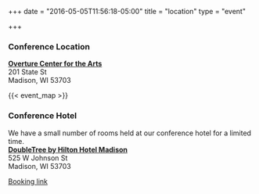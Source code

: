 +++
date = "2016-05-05T11:56:18-05:00"
title = "location"
type = "event"

+++

### Conference Location
<b><a href="http://www.overturecenter.org" target="_blank">Overture Center for the Arts</a></b><br>
201 State St<br>
Madison, WI 53703<br>

{{< event_map >}}

### Conference Hotel
We have a small number of rooms held at our conference hotel for a limited time.<br>
<b><a href="ihttp://doubletree3.hilton.com/en/hotels/wisconsin/doubletree-by-hilton-hotel-madison-MSNDTDT/index.html">DoubleTree by Hilton Hotel Madison</a></b><br>
525 W Johnson St<br>
Madison, WI 53703<br>

<a href="http://doubletree.hilton.com/en/dt/groups/personalized/M/MSNDTDT-DDM-20161101/index.jhtml?WT.mc_id=POG">Booking link</a>
